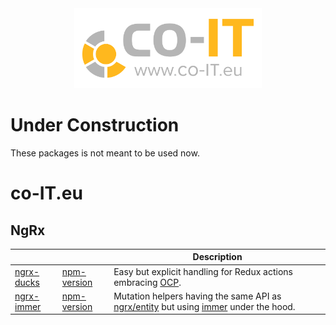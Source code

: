 <div style="margin: auto; width: 300px;">
  <a href="https://co-IT.eu" target="blank"><img src="./assets/logo.svg" alt="www.co-IT.eu" style="width: 300px;"></a>
</div>

# Under Construction

These packages is not meant to be used now.

# co-IT.eu

## NgRx

|                |                 | Description                                                                                   |
| -------------- | --------------- | --------------------------------------------------------------------------------------------- |
| [ngrx-ducks]() | [npm-version]() | Easy but explicit handling for Redux actions embracing [OCP][1].                              |
| [ngrx-immer]() | [npm-version]() | Mutation helpers having the same API as [ngrx/entity][2] but using [immer][3] under the hood. |

[1]: (https://en.wikipedia.org/wiki/Open%E2%80%93closed_principle)
[2]: (https://github.com/ngrx/platform/blob/master/docs/entity/README.md)
[3]: (https://github.com/mweststrate/immer)
